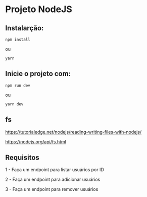 # Projeto NodeJS

## Instalarção:
```
npm install
```
ou
```
yarn
```


## Inicie o projeto com:

```
npm run dev
```
ou
```
yarn dev
```

## fs

https://tutorialedge.net/nodejs/reading-writing-files-with-nodejs/

https://nodejs.org/api/fs.html

## Requisitos
1 - Faça um endpoint para listar usuários por ID

2 - Faça um endpoint para adicionar usuários

3 - Faça um endpoint para remover usuários


